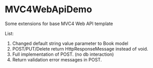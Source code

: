 MVC4WebApiDemo
==============
Some extensions for base MVC4 Web API template

List:

1. Changed default string value parameter to Book model
2. POST/PUT/Delete return HttpResponseMessage instead of void.
3. Full implementation of POST. (no db interaction) 
4. Return validation error messages in POST.